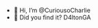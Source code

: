 - 👋 Hi, I’m @CuriousoCharlie
- 👀 Did you find it?
D4ltonGA

<!---
CuriousoCharlie/CuriousoCharlie is a ✨ special ✨ repository because its `README.md` (this file) appears on your GitHub profile.
You can click the Preview link to take a look at your changes.
--->

